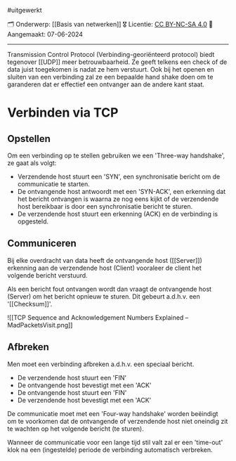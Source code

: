 #uitgewerkt 

🗂️ Onderwerp: [[Basis van netwerken]]
🎖️ Licentie: [CC BY-NC-SA 4.0](https://creativecommons.org/licenses/by-nc-sa/4.0/)
📅 Aangemaakt: 07-06-2024

---
Transmission Control Protocol (Verbinding-georiënteerd protocol) biedt tegenover [[UDP]] meer betrouwbaarheid. Ze geeft telkens een check of de data juist toegekomen is nadat ze hem verstuurt. Ook bij het openen en sluiten van een verbinding zal ze een bepaalde hand shake doen om te garanderen dat er effectief een ontvanger aan de andere kant staat.

# Verbinden via TCP
## Opstellen
Om een verbinding op te stellen gebruiken we een 'Three-way handshake', ze gaat als volgt:
* Verzendende host stuurt een 'SYN', een synchronisatie bericht om de communicatie te starten.
* De ontvangende host antwoordt met een 'SYN-ACK', een erkenning dat het bericht ontvangen is waarna ze nog eens kijkt of de verzendende host bereikbaar is door een synchronisatie bericht te sturen.
* De verzendende host stuurt een erkenning (ACK) en de verbinding is opgesteld.

## Communiceren
Bij elke overdracht van data heeft de ontvangende host ([[Server]]) erkenning aan de verzendende host (Client) vooraleer de client het volgende bericht verstuurd.

Als een bericht fout ontvangen wordt dan vraagt de ontvangende host (Server) om het bericht opnieuw te sturen. Dit gebeurt a.d.h.v. een '[[Checksum]]'.

![[TCP Sequence and Acknowledgement Numbers Explained – MadPacketsVisit.png]]

## Afbreken
Men moet een verbinding afbreken a.d.h.v. een speciaal bericht.
* De verzendende host stuurt een 'FIN' 
* De ontvangende host bevestigt met een 'ACK'
* De ontvangende host stuurt een 'FIN'
* De verzendende host bevestigt met een 'ACK'

De communicatie moet met een 'Four-way handshake' worden beëindigt om te voorkomen dat de ontvangende of verzendende host niet oneindig zit te wachten op het volgende bericht (te sturen).

Wanneer de communicatie voor een lange tijd stil valt zal er een 'time-out' klok na een (ingestelde) periode de verbinding automatisch verbreken.